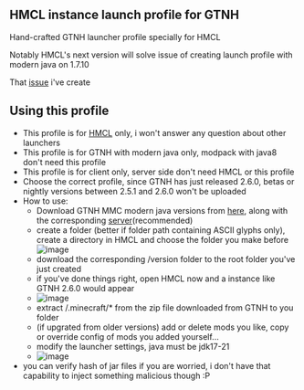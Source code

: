## HMCL instance launch profile for GTNH
Hand-crafted GTNH launcher profile specially for HMCL

Notably HMCL's next version will solve issue of creating launch profile with modern java on 1.7.10

That [issue](https://github.com/HMCL-dev/HMCL/issues/2995) i've create

## Using this profile
* This profile is for [HMCL](https://github.com/HMCL-dev/HMCL) only, i won't answer any question about other launchers
* This profile is for GTNH with modern java only, modpack with java8 don't need this profile
* This profile is for client only, server side don't need HMCL or this profile
* Choose the correct profile, since GTNH has just released 2.6.0, betas or nightly versions between 2.5.1 and 2.6.0 won't be uploaded
* How to use:
  * Download GTNH MMC modern java versions from [here](https://downloads.gtnewhorizons.com/Multi_mc_downloads/), along with the corresponding [server](https://downloads.gtnewhorizons.com/ServerPacks/)(recommended)
  * create a folder (better if folder path containing ASCII glyphs only), create a directory in HMCL and choose the folder you make before![image](https://github.com/Wacchi-Lorie/GTNH-HMCL.launcher.profile/assets/57549294/bf7aa753-93a2-4fb7-b7f0-59c034240bec)
  * download the corresponding /version folder to the root folder you've just created
  * if you've done things right, open HMCL now and a instance like GTNH 2.6.0 would appear
  * ![image](https://github.com/Wacchi-Lorie/GTNH-HMCL.launcher.profile/assets/57549294/85883d83-87b8-4394-a8cf-c4cad274245e)
  * extract /.minecraft/* from the zip file downloaded from GTNH to you folder
  * (if upgrated from older versions) add or delete mods you like, copy or override config of mods you added yourself...
  * modify the launcher settings, java must be jdk17-21
  * ![image](https://github.com/Wacchi-Lorie/GTNH-HMCL.launcher.profile/assets/57549294/dc0257ef-fdf0-47d6-b1ae-173183be4bcf)
* you can verify hash of jar files if you are worried, i don't have that capability to inject something malicious though :P
